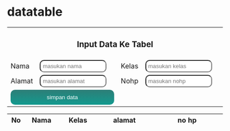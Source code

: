 # datatable
<!DOCTYPE html>
<html lang="en">
<head>
    <meta charset="UTF-8">
    <meta http-equiv="X-UA-Compatible" content="IE=edge">
    <meta name="viewport" content="width=device-width, initial-scale=1.0">
    <title>Latihan 1</title>
    <link rel="stylesheet" href="DataTables/datatables.min.css">
    <title>contoh</title>
    <style>
        #simpan{
            padding: 10px;
            width:100%;
            background: linear-gradient( #2d7e77, #139a8f );
            border-radius: 10px;
            color: #fff;
            border-width: 0px;
        }
        #simpan:hover{
            color: #000;
            background: linear-gradient( #2d7e77, #139a8f );
        }
    </style>
</head>
<body>
    <input type="hidden" id="id" autocomplete="off">
    <table width="50%" align="center">
        <tr>
            <td colspan="4" align="center"><h3> Input Data Ke Tabel</h3></td>
            </tr>
            <tr>
    <td>Nama</td>
    <td><input style="width:90%; padding:5px;border-radius:10px" type="text" name="nama" placeholder="masukan nama" /></td>
    <td>Kelas</td>
    <td><input style="width:90%; padding:5px;border-radius:10px" type="text" name="kelas" placeholder="masukan kelas" /></td>
            </tr>
            <tr>
    <td>Alamat</td>
    <td><input style="width:90%; padding:5px;border-radius:10px" type="text" name="alamat" placeholder="masukan alamat" /></td>
    <td>Nohp</td>
    <td><input style="width:90%; padding:5px;border-radius:10px" type="text" name="nohp" placeholder="masukan nohp" /></td>
            </tr>
            <tr>
                <td colspan="2"><button id="simpan">simpan data</button></td>
                <td colspan="2"><button id="hapus" style="display:none; padding:10px; background-color: red; color:white;">hapus data</button></td>
            </tr>
            </table>
    <table id="table" class="table">
        <thead>
            <tr>
                <th width="1%">No</th>
                <th width="5%">Nama</th>
                <th width="10%">Kelas</th>
                <th width="15%">alamat</th>
                <th width="20%">no hp</th>
            </tr>
        </thead>
    </table>
    <script src="DataTables/jQuery-3.6.0/jQuery-3.6.0.min.js"></script>
    <script src="DataTables/datatables.min.js"></script>
    <script>
        var tabel = $("#table").DataTable({
            responsive: true,
            select: true  
                    });
            tabel.on('select', function(){
                $("#id").val(tabel.rows(".selected").data().toArray()[0][0])
             $("input[name=nama").val(tabel.rows(".selected").data().toArray()[0][1]);
             $("input[name=kelas").val(tabel.rows(".selected").data().toArray()[0][2]);
             $("input[name=alamat").val(tabel.rows(".selected").data().toArray()[0][3]);
             $("input[name=nohp").val(tabel.rows(".selected").data().toArray()[0][4]);
             $("#simpan").html("ubah data");
             $("#hapus").show();
            });

            tabel.on('deselect', function(){
                $("#simpan").html("simpan data");
                $("input[name=nama").val(null);
                $("input[name=kelas").val(null);
                $("input[name=alamat").val(null);
                $("input[name=nohp").val(null);
                $("#id").val(null);
                $("#haous").hide();
            });
        var no = 1;
        $("#simpan").click(function(){
            var nama = $("input[name=nama").val();
            var kelas = $("input[name=kelas").val();
            var alamat = $("input[name=alamat").val();
            var nohp = $("input[name=nohp").val();
            var id =$("#id").val();

            if(id.length > 0){
                tabel.row(id-1).data(
                    [id,nama,kelas,alamat,nohp]
                ).draw(false);
            }else{
            tabel.row.add(
                [ no,nama,kelas,alamat,nohp ]
                ).draw(false);
                no++
            }
             $("#simpan").html("simpan data");
             $("input[name=nama").val(null);
             $("input[name=kelas").val(null);
             $("input[name=alamat").val(null);
             $("input[name=nohp").val(null);
             $("#id").val(null);
            });
            </script>
</body>
</html>
